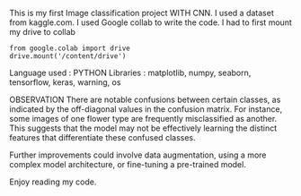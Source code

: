 This is my first Image classification project WITH CNN.
I used a dataset from kaggle.com.
I used Google collab to write the code. I had to first mount my drive to collab

    from google.colab import drive
    drive.mount('/content/drive')

Language used : PYTHON
Libraries : matplotlib, numpy, seaborn, tensorflow, keras, warning, os

OBSERVATION
There are notable confusions between certain classes, as indicated by the off-diagonal values in the confusion matrix. For instance, some images of one flower type are frequently misclassified as another. This suggests that the model may not be effectively learning the distinct features that differentiate these confused classes.

Further improvements could involve data augmentation, using a more complex model architecture, or fine-tuning a pre-trained model.

Enjoy reading my code.
